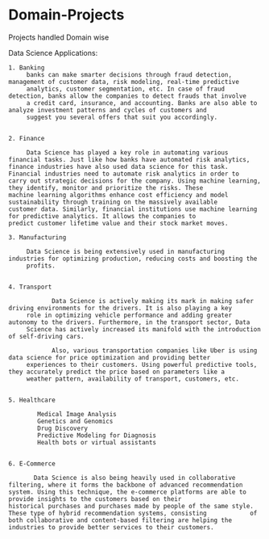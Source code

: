 # Domain-Projects
Projects handled Domain wise


Data Science Applications:

    1. Banking
         banks can make smarter decisions through fraud detection, management of customer data, risk modeling, real-time predictive
         analytics, customer segmentation, etc. In case of fraud detection, banks allow the companies to detect frauds that involve
         a credit card, insurance, and accounting. Banks are also able to analyze investment patterns and cycles of customers and
         suggest you several offers that suit you accordingly.
         
         
    2. Finance
    
         Data Science has played a key role in automating various financial tasks. Just like how banks have automated risk analytics,            finance industries have also used data science for this task. Financial industries need to automate risk analytics in order to          carry out strategic decisions for the company. Using machine learning, they identify, monitor and prioritize the risks. These            machine learning algorithms enhance cost efficiency and model sustainability through training on the massively available                customer data. Similarly, financial institutions use machine learning for predictive analytics. It allows the companies to              predict customer lifetime value and their stock market moves.
    
    3. Manufacturing
    
         Data Science is being extensively used in manufacturing industries for optimizing production, reducing costs and boosting the
         profits. 
         
         
    4. Transport
    
                Data Science is actively making its mark in making safer driving environments for the drivers. It is also playing a key
         role in optimizing vehicle performance and adding greater autonomy to the drivers. Furthermore, in the transport sector, Data
         Science has actively increased its manifold with the introduction of self-driving cars.
         
                Also, various transportation companies like Uber is using data science for price optimization and providing better
         experiences to their customers. Using powerful predictive tools, they accurately predict the price based on parameters like a
         weather pattern, availability of transport, customers, etc.
         
         
    5. Healthcare
    
            Medical Image Analysis
            Genetics and Genomics
            Drug Discovery
            Predictive Modeling for Diagnosis
            Health bots or virtual assistants
            
            
    6. E-Commerce
    
           Data Science is also being heavily used in collaborative filtering, where it forms the backbone of advanced recommendation              system. Using this technique, the e-commerce platforms are able to provide insights to the customers based on their                      historical purchases and purchases made by people of the same style. These type of hybrid recommendation systems, consisting            of both collaborative and content-based filtering are helping the industries to provide better services to their customers.

